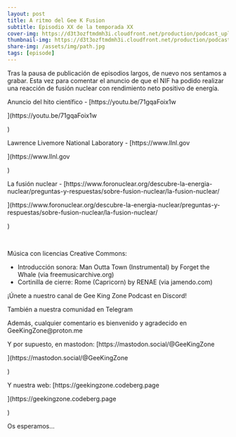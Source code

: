 ```yaml
---
layout: post
title: A ritmo del Gee K Fusion
subtitle: Episodio XX de la temporada XX
cover-img: https://d3t3ozftmdmh3i.cloudfront.net/production/podcast_uploaded_nologo/14743809/14743809-1619370377976-ce118b9b0f9a8.jpg
thumbnail-img: https://d3t3ozftmdmh3i.cloudfront.net/production/podcast_uploaded_nologo/14743809/14743809-1619370377976-ce118b9b0f9a8.jpg
share-img: /assets/img/path.jpg
tags: [episode]
---
```


<p>Tras la pausa de publicación de episodios largos, de nuevo nos sentamos a grabar. Esta vez para comentar el anuncio de que el NIF ha podido realizar una reacción de fusión nuclear con rendimiento neto positivo de energía.</p>
<p>Anuncio del hito científico - [https://youtu.be/71gqaFoix1w</p>](https://youtu.be/71gqaFoix1w</p>)
<p>Lawrence Livemore National Laboratory - [https://www.llnl.gov</p>](https://www.llnl.gov</p>)
<p>La fusión nuclear - [https://www.foronuclear.org/descubre-la-energia-nuclear/preguntas-y-respuestas/sobre-fusion-nuclear/la-fusion-nuclear/</p>](https://www.foronuclear.org/descubre-la-energia-nuclear/preguntas-y-respuestas/sobre-fusion-nuclear/la-fusion-nuclear/</p>)
<p><br /></p>
<p>Música con licencias Creative Commons:</p>
<ul>
 <li>Introducción sonora: Man Outta Town (Instrumental) by Forget the Whale (via freemusicarchive.org)</li>
 <li>Cortinilla de cierre: Rome (Capricorn) by RENAE (via jamendo.com)</li>
</ul>
<p>¡Únete a nuestro canal de Gee King Zone Podcast en Discord!</p>
<p>También a nuestra comunidad en Telegram</p>
<p>Además, cualquier comentario es bienvenido y agradecido en GeeKingZone@proton.me</p>
<p>Y por supuesto, en mastodon: [https://mastodon.social/@GeeKingZone</p>](https://mastodon.social/@GeeKingZone</p>)
<p>Y nuestra web: [https://geekingzone.codeberg.page</p>](https://geekingzone.codeberg.page</p>)
<p>Os esperamos...</p>

